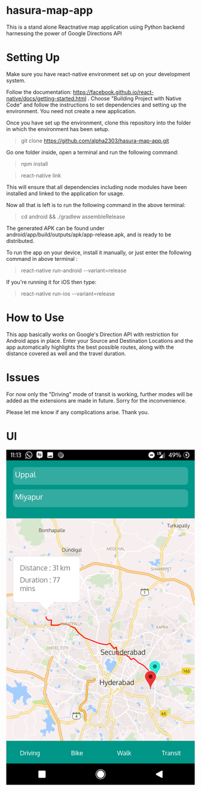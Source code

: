 # hasura-map-app

This is a stand alone Reactnative map application using Python backend harnessing the power of Google Directions API

# Setting Up

Make sure you have react-native environment set up on your development system.

Follow the documentation: https://facebook.github.io/react-native/docs/getting-started.html .
Choose "Building Project with Native Code" and follow the instructions to set dependencies and setting up the environment.
You need not create a new application.

Once you have set up the environment, clone this repository into the folder in which the environment has been setup.

> git clone https://github.com/alpha2303/hasura-map-app.git

Go one folder inside, open a terminal and run the following command:

> npm install

> react-native link

This will ensure that all dependencies including node modules have been installed and linked to the application for usage.

Now all that is left is to run the following command in the above terminal: 

> cd android && ./gradlew assembleRelease

The generated APK can be found under android/app/build/outputs/apk/app-release.apk, and is ready to be distributed.

To run the app on your device, install it manually, or just enter the following command in above terminal : 

> react-native run-android --variant=release

If you're running it for iOS then type:

> react-native run-ios --variant=release

# How to Use

This app basically works on Google's Direction API with restriction for Android apps in place.
Enter your Source and Destination Locations and the app automatically highlights the best possible routes, along with the distance covered as well and the travel duration.

# Issues

For now only the "Driving" mode of transit is working, further modes will be added as the extensions are made in future. Sorry for the inconvenience.

Please let me know if any complications arise. Thank you.

# UI
![UI Image 1](Screenshot_MapApp_20180319-231353.png)

